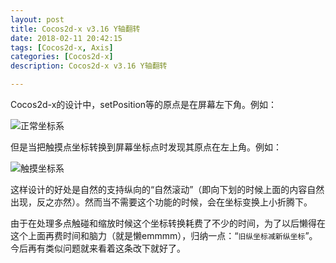 ```yaml
---
layout: post
title: Cocos2d-x v3.16 Y轴翻转
date: 2018-02-11 20:42:15
tags: [Cocos2d-x, Axis]
categories: [Cocos2d-x]
description: Cocos2d-x v3.16 Y轴翻转

---
```


Cocos2d-x的设计中，setPosition等的原点是在屏幕左下角。例如：

![正常坐标系](Normal.png)

但是当把触摸点坐标转换到屏幕坐标点时发现其原点在左上角。例如：

![触摸坐标系](Touch.png)

这样设计的好处是自然的支持纵向的“自然滚动”（即向下划的时候上面的内容自然出现，反之亦然）。然而当不需要这个功能的时候，会在坐标变换上小折腾下。

由于在处理多点触碰和缩放时候这个坐标转换耗费了不少的时间，为了以后懒得在这个上面再费时间和脑力（就是懒emmmm），归纳一点：“`旧纵坐标减新纵坐标`”。今后再有类似问题就来看着这条改下就好了。
